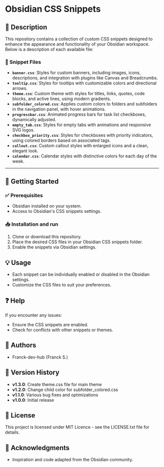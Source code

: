 # Obsidian CSS Snippets
## 📌 Description
This repository contains a collection of custom CSS snippets designed to enhance the appearance and functionality of your Obsidian workspace. Below is a description of each available file:

### 📁 Snippet Files
* **`banner.css`**: Styles for custom banners, including images, icons, descriptions, and integration with plugins like Canvas and Breadcrumbs.
* **`tooltip.css`**: Styles for tooltips with customizable colors and directional arrows.
* **`theme.css`**: Custom theme with styles for titles, links, quotes, code blocks, and active lines, using modern gradients.
* **`subfolder_colored.css`**: Applies custom colors to folders and subfolders in the navigation panel, with hover animations.
* **`progressbar.css`**: Animated progress bars for task list checkboxes, dynamically adjusted.
* **`empty_tab.css`**: Styles for empty tabs with animations and responsive SVG logos.
* **`checkbox_priority.css`**: Styles for checkboxes with priority indicators, using colored borders based on associated tags.
* **`callout.css`**: Custom callout styles with enlarged icons and a clean, elegant look.
* **`calendar.css`**: Calendar styles with distinctive colors for each day of the week.

---

## 🚀 Getting Started
### ✅ Prerequisites
* Obsidian installed on your system.
* Access to Obsidian's CSS snippets settings.

### 📥 Installation and run
1. Clone or download this repository.
2. Place the desired CSS files in your Obsidian CSS snippets folder.
3. Enable the snippets via Obsidian settings.

## 💡 Usage
* Each snippet can be individually enabled or disabled in the Obsidian settings.
* Customize the CSS files to suit your preferences.

## ❓ Help
If you encounter any issues:
* Ensure the CSS snippets are enabled.
* Check for conflicts with other snippets or themes.

## 👥 Authors
* Franck-dev-hub (Franck S.)

## 📝 Version History
* **v1.3.0**: Create theme.css file for main theme
* **v1.2.0**: Change child color for subfolder_colored.css
* **v1.1.0**: Various bug fixes and optimizations
* **v1.0.0**: Initial release

## 📜 License
This project is licensed under MIT Licence - see the LICENSE.txt file for details.

## 💖 Acknowledgments
* Inspiration and code adapted from the Obsidian community.